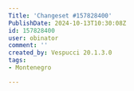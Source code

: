 ```yaml
---
Title: 'Changeset #157828400'
PublishDate: 2024-10-13T10:30:08Z
id: 157828400
user: obinator
comment: ''
created_by: Vespucci 20.1.3.0
tags:
- Montenegro

---
```


